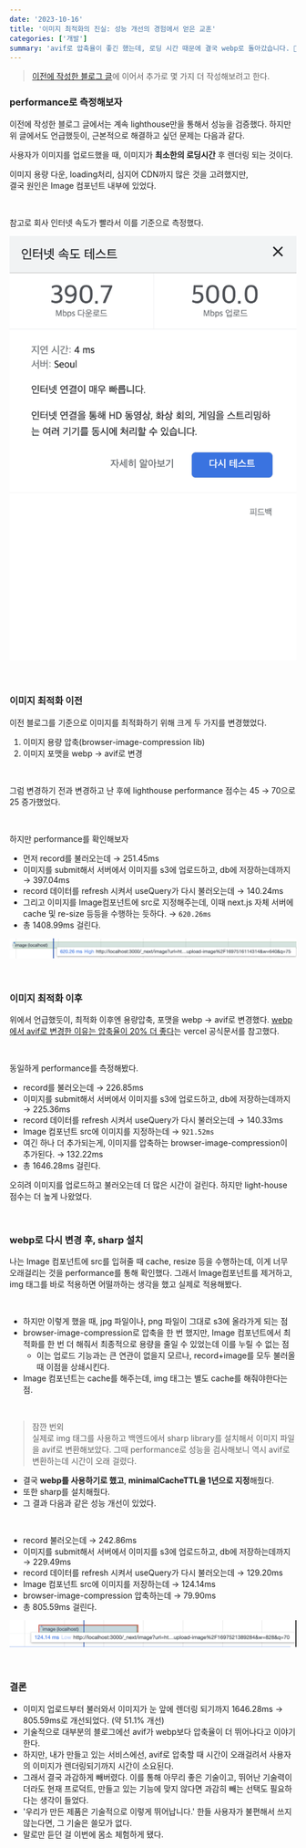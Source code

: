 ```yaml
---
date: '2023-10-16'
title: '이미지 최적화의 진실: 성능 개선의 경험에서 얻은 교훈'
categories: ['개발']
summary: 'avif로 압축율이 좋긴 했는데, 로딩 시간 때문에 결국 webp로 돌아갔습니다. 🤷‍♂️'
---
```


> [이전에 작성한 블로그 글](https://geuni620.github.io/blog/2023/10/13/next-image-optimization/)에 이어서 추가로 몇 가지 더 작성해보려고 한다.

### performance로 측정해보자

이전에 작성한 블로그 글에서는 계속 lighthouse만을 통해서 성능을 검증했다. 하지만 위 글에서도 언급했듯이, 근본적으로 해결하고 싶던 문제는 다음과 같다.

사용자가 이미지를 업로드했을 때, 이미지가 **최소한의 로딩시간** 후 렌더링 되는 것이다.

이미지 용량 다운, loading처리, 심지어 CDN까지 많은 것을 고려했지만,  
결국 원인은 Image 컴포넌트 내부에 있었다.

<br>

참고로 회사 인터넷 속도가 빨라서 이를 기준으로 측정했다.

![인터넷 속도는 다음과 같다.](./internet-speed.png)

<br>

### 이미지 최적화 이전

이전 블로그를 기준으로 이미지를 최적화하기 위해 크게 두 가지를 변경했었다.

1. 이미지 용량 압축(browser-image-compression lib)
2. 이미지 포맷을 webp → avif로 변경

<br>

그럼 변경하기 전과 변경하고 난 후에 lighthouse performance 점수는 45 → 70으로 25 증가했었다.

<br>

하지만 performance를 확인해보자

- 먼저 record를 불러오는데 → 251.45ms
- 이미지를 submit해서 서버에서 이미지를 s3에 업로드하고, db에 저장하는데까지 → 397.04ms
- record 데이터를 refresh 시켜서 useQuery가 다시 불러오는데 → 140.24ms
- 그리고 이미지를 Image컴포넌트에 src로 지정해주는데, 이때 next.js 자체 서버에 cache 및 re-size 등등을 수행하는 듯하다. → `620.26ms`
- 총 1408.99ms 걸린다.

![최적화 이전 performance 측정, Image 컴포넌트에 src를 지정해줄 때](./최적화_전_2.0mb.png)

<br>

### 이미지 최적화 이후

위에서 언급했듯이, 최적화 이후엔 용량압축, 포맷을 webp → avif로 변경했다.
[webp에서 avif로 변경한 이유는 압축율이 20% 더 좋다](https://nextjs.org/docs/app/api-reference/components/image#formats)는 vercel 공식문서를 참고했다.

<br>

동일하게 performance를 측정해봤다.

- record를 불러오는데 → 226.85ms
- 이미지를 submit해서 서버에서 이미지를 s3에 업로드하고, db에 저장하는데까지 → 225.36ms
- record 데이터를 refresh 시켜서 useQuery가 다시 불러오는데 → 140.33ms
- Image 컴포넌트 src에 이미지를 지정하는데 → `921.52ms`
- 여긴 하나 더 추가되는게, 이미지를 압축하는 browser-image-compression이 추가된다. → 132.22ms
- 총 1646.28ms 걸린다.

오히려 이미지를 업로드하고 불러오는데 더 많은 시간이 걸린다.
하지만 light-house 점수는 더 높게 나왔었다.

<br>

### webp로 다시 변경 후, sharp 설치

나는 Image 컴포넌트에 src를 입혀줄 때 cache, resize 등을 수행하는데, 이게 너무 오래걸리는 것을 performance를 통해 확인했다.
그래서 Image컴포넌트를 제거하고, img 태그를 바로 적용하면 어떨까하는 생각을 했고 실제로 적용해봤다.

<br>

- 하지만 이렇게 했을 때, jpg 파일이나, png 파일이 그대로 s3에 올라가게 되는 점
- browser-image-compression로 압축을 한 번 했지만, Image 컴포넌트에서 최적화를 한 번 더 해줘서 최종적으로 용량을 줄일 수 있었는데 이를 누릴 수 없는 점
  - 이는 업로드 기능과는 큰 연관이 없을지 모르나, record+image를 모두 불러올 때 이점을 상쇄시킨다.
- Image 컴포넌트는 cache를 해주는데, img 태그는 별도 cache를 해줘야한다는 점.

<br>

> 잠깐 번외  
> 실제로 img 태그를 사용하고 백엔드에서 sharp library를 설치해서 이미지 파일을 avif로 변환해보았다.
> 그때 performance로 성능을 검사해보니 역시 avif로 변환하는데 시간이 오래 걸렸다.

- 결국 **webp를 사용하기로 했고**, **minimalCacheTTL을 1년으로 지정**해줬다.
- 또한 sharp를 설치해줬다.
- 그 결과 다음과 같은 성능 개선이 있었다.

<br>

- record 불러오는데 → 242.86ms
- 이미지를 submit해서 서버에서 이미지를 s3에 업로드하고, db에 저장하는데까지 → 229.49ms
- record 데이터를 refresh 시켜서 useQuery가 다시 불러오는데 → 129.20ms
- Image 컴포넌트 src에 이미지를 저장하는데 → 124.14ms
- browser-image-compression 압축하는데 → 79.90ms
- 총 805.59ms 걸린다.

![최적화 이후 performance](./최적화_후_추가_2.0mb.png)

<br>

### 결론

- 이미지 업로드부터 불러와서 이미지가 눈 앞에 렌더링 되기까지 1646.28ms → 805.59ms로 개선되었다. (약 51.1% 개선)
- 기술적으로 대부분의 블로그에선 avif가 webp보다 압축율이 더 뛰어나다고 이야기한다.
- 하지만, 내가 만들고 있는 서비스에선, avif로 압축할 때 시간이 오래걸려서 사용자의 이미지가 렌더링되기까지 시간이 소요된다.
- 그래서 결국 과감하게 빼버렸다. 이를 통해 아무리 좋은 기술이고, 뛰어난 기술력이더라도 현재 프로덕트, 만들고 있는 기능에 맞지 않다면 과감히 빼는 선택도 필요하다는 생각이 들었다.
- '우리가 만든 제품은 기술적으로 이렇게 뛰어납니다.' 한들 사용자가 불편해서 쓰지 않는다면, 그 기술은 쓸모가 없다.
- 말로만 듣던 걸 이번에 몸소 체험하게 됐다.

